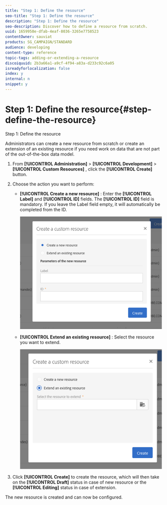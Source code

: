 ```yaml
---
title: "Step 1: Define the resource"
seo-title: "Step 1: Define the resource"
description: "Step 1: Define the resource"
seo-description: Discover how to define a resource from scratch.
uuid: 1659958e-dfab-4eaf-8036-3265e7758523
contentOwner: sauviat
products: SG_CAMPAIGN/STANDARD
audience: developing
content-type: reference
topic-tags: adding-or-extending-a-resource
discoiquuid: 2b3a66a1-a9cf-4f94-a83a-d233c92c6a05
isreadyforlocalization: false
index: y
internal: n
snippet: y
---
```


# Step 1: Define the resource{#step-define-the-resource}

Step 1: Define the resource

Administrators can create a new resource from scratch or create an extension of an existing resource if you need work on data that are not part of the out-of-the-box data model.

1. From **[!UICONTROL Administration]** > **[!UICONTROL Development]** > **[!UICONTROL Custom Resources]** , click the **[!UICONTROL Create]** button.
1. Choose the action you want to perform:

    * **[!UICONTROL Create a new resource]** : Enter the **[!UICONTROL Label]** and **[!UICONTROL ID]** fields. The **[!UICONTROL ID]** field is mandatory. If you leave the Label field empty, it will automatically be completed from the ID.
    
      ![](assets/schema_extension_2.png)

    * **[!UICONTROL Extend an existing resource]** : Select the resource you want to extend.
    
      ![](assets/schema_extension_10.png)

1. Click **[!UICONTROL Create]** to create the resource, which will then take on the **[!UICONTROL Draft]** status in case of new resource or the **[!UICONTROL Editing]** status in case of extension.

The new resource is created and can now be configured.
